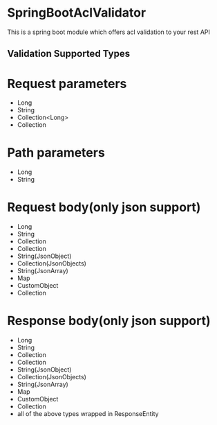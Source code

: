 # SpringBootAclValidator
This is a spring boot module which offers acl validation to your rest API


## Validation Supported Types ##

# Request parameters #
* Long
* String
* Collection&lt;Long&gt;
* Collection<String>

# Path parameters #
* Long
* String

# Request body(only json support) #
* Long
* String
* Collection<Long>
* Collection<String>
* String(JsonObject)
* Collection<String>(JsonObjects)
* String(JsonArray)
* Map
* CustomObject
* Collection<CustomObject>

# Response body(only json support) #
* Long
* String
* Collection<Long>
* Collection<String>
* String(JsonObject)
* Collection<String>(JsonObjects)
* String(JsonArray)
* Map
* CustomObject
* Collection<CustomObject>
* all of the above types wrapped in ResponseEntity
